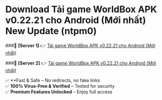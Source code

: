 # Download Tải game WorldBox APK v0.22.21 cho Android (Mới nhất) New Update (ntpm0)  



###🔹 **[Server 1]** 👉 [Tải game WorldBox APK v0.22.21 cho Android (Mới nhất)](https://apkcomod.com?title=Tải_game_WorldBox_APK_v0.22.21_cho_Android_(Mới_nhất)) 

###🔹 **[Server 2]** 👉 [Tải game WorldBox APK v0.22.21 cho Android (Mới nhất)](https://apkcomod.com?title=Tải_game_WorldBox_APK_v0.22.21_cho_Android_(Mới_nhất))  

✅ **Fast & Safe – No redirects, no fake links  
✅ **100% Virus-Free & Verified** – Tested for security  
✅ **Premium Features Unlocked** – Enjoy full access  


